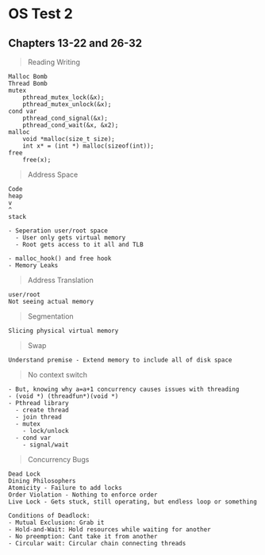 # OS Test 2

## Chapters 13-22 and 26-32


> Reading Writing

    Malloc Bomb
    Thread Bomb
    mutex
        pthread_mutex_lock(&x);
        pthread_mutex_unlock(&x);
    cond var
        pthread_cond_signal(&x);
        pthread_cond_wait(&x, &x2);
    malloc
        void *malloc(size_t size);
        int x* = (int *) malloc(sizeof(int));
    free
        free(x);

> Address Space

    Code
    heap
    v
    ^
    stack

    - Seperation user/root space
      - User only gets virtual memory
      - Root gets access to it all and TLB

    - malloc_hook() and free hook
    - Memory Leaks

> Address Translation

    user/root
    Not seeing actual memory 

> Segmentation

    Slicing physical virtual memory 

> Swap

    Understand premise - Extend memory to include all of disk space

> No context switch

    - But, knowing why a=a+1 concurrency causes issues with threading
    - (void *) (threadfun*)(void *)
    - Pthread library
      - create thread
      - join thread
      - mutex
        - lock/unlock
      - cond var
        - signal/wait

> Concurrency Bugs

    Dead Lock
    Dining Philosophers 
    Atomicity - Failure to add locks
    Order Violation - Nothing to enforce order 
    Live Lock - Gets stuck, still operating, but endless loop or something

    Conditions of Deadlock:
    - Mutual Exclusion: Grab it
    - Hold-and-Wait: Hold resources while waiting for another
    - No preemption: Cant take it from another
    - Circular wait: Circular chain connecting threads